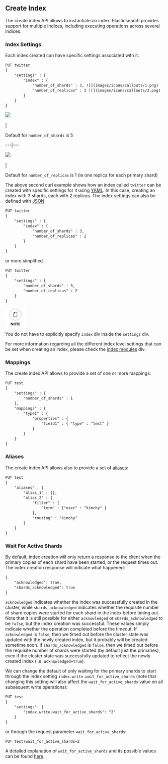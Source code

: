 ## Create Index

The create index API allows to instantiate an index. Elasticsearch provides support for multiple indices, including executing operations across several indices.

### Index Settings

Each index created can have specific settings associated with it.
    
    
    PUT twitter
    {
        "settings" : {
            "index" : {
                "number_of_shards" : 3, ![](images/icons/callouts/1.png)
                "number_of_replicas" : 2 ![](images/icons/callouts/2.png)
            }
        }
    }

![](images/icons/callouts/1.png)

| 

Default for `number_of_shards` is 5   
  
---|---  
  
![](images/icons/callouts/2.png)

| 

Default for `number_of_replicas` is 1 (ie one replica for each primary shard)   
  
The above second curl example shows how an index called `twitter` can be created with specific settings for it using [YAML](http://www.yaml.org). In this case, creating an index with 3 shards, each with 2 replicas. The index settings can also be defined with [JSON](http://www.json.org):
    
    
    PUT twitter
    {
        "settings" : {
            "index" : {
                "number_of_shards" : 3,
                "number_of_replicas" : 2
            }
        }
    }

or more simplified
    
    
    PUT twitter
    {
        "settings" : {
            "number_of_shards" : 3,
            "number_of_replicas" : 2
        }
    }

![Note](images/icons/note.png)

You do not have to explicitly specify `index` div inside the `settings` div.

For more information regarding all the different index level settings that can be set when creating an index, please check the [index modules](index-modules.html "Index Modules") div.

### Mappings

The create index API allows to provide a set of one or more mappings:
    
    
    PUT test
    {
        "settings" : {
            "number_of_shards" : 1
        },
        "mappings" : {
            "type1" : {
                "properties" : {
                    "field1" : { "type" : "text" }
                }
            }
        }
    }

### Aliases

The create index API allows also to provide a set of [aliases](indices-aliases.html "Index Aliases"):
    
    
    PUT test
    {
        "aliases" : {
            "alias_1" : {},
            "alias_2" : {
                "filter" : {
                    "term" : {"user" : "kimchy" }
                },
                "routing" : "kimchy"
            }
        }
    }

### Wait For Active Shards

By default, index creation will only return a response to the client when the primary copies of each shard have been started, or the request times out. The index creation response will indicate what happened:
    
    
    {
        "acknowledged": true,
        "shards_acknowledged": true
    }

`acknowledged` indicates whether the index was successfully created in the cluster, while `shards_acknowledged` indicates whether the requisite number of shard copies were started for each shard in the index before timing out. Note that it is still possible for either `acknowledged` or `shards_acknowledged` to be `false`, but the index creation was successful. These values simply indicate whether the operation completed before the timeout. If `acknowledged` is `false`, then we timed out before the cluster state was updated with the newly created index, but it probably will be created sometime soon. If `shards_acknowledged` is `false`, then we timed out before the requisite number of shards were started (by default just the primaries), even if the cluster state was successfully updated to reflect the newly created index (i.e. `acknowledged=true`).

We can change the default of only waiting for the primary shards to start through the index setting `index.write.wait_for_active_shards` (note that changing this setting will also affect the `wait_for_active_shards` value on all subsequent write operations):
    
    
    PUT test
    {
        "settings": {
            "index.write.wait_for_active_shards": "2"
        }
    }

or through the request parameter `wait_for_active_shards`:
    
    
    PUT test?wait_for_active_shards=2

A detailed explanation of `wait_for_active_shards` and its possible values can be found [here](docs-index_.html#index-wait-for-active-shards "Wait For Active Shardsedit").
